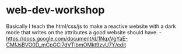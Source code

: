 # web-dev-workshop
Basically I teach the html/css/js to make a reactive website with a dark mode that writes on the attributes a good website should have. - https://docs.google.com/document/d/1NqxVgYaE-CMfJsBVO0D_mCpGCI7dVTIbmOMkt9zvU7Y/edit
